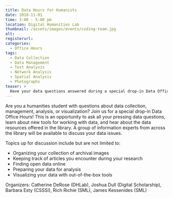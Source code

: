 ```yaml
---
title: Data Hours for Humanists
date: 2018-11-01
time: 3:00 - 5:00 pm
location: Digital Humanities Lab
thumbnail: /assets/images/events/coding-team.jpg
alt: 
registerurl:
categories:
  - Office Hours
tags:
  - Data Collection
  - Data Management
  - Text Analysis
  - Network Analysis
  - Spatial Analysis
  - Photographs
teaser: >
  Have your data questions answered during a special drop-in Data Office Hours for Humanists.
---
```

Are you a humanities student with questions about data collection, management, analysis, or visualization? Join us for a special drop-in Data Office Hours! This is an opportunity to ask all your pressing data questions, learn about new tools for working with data, and hear about the data resources offered in the library. A group of information experts from across the library will be available to discuss your data issues.

Topics up for discussion include but are not limited to: 
  - Organizing your collection of archival images
  - Keeping track of articles you encounter during your research
  - Finding open data online 
  - Preparing your data for analysis
  - Visualizing your data with out-of-the-box tools

Organizers: Catherine DeRose (DHLab), Joshua Dull (Digital Scholarship), Barbara Esty (CSSSI), Rich Richie (SML), James Kessenides (SML)